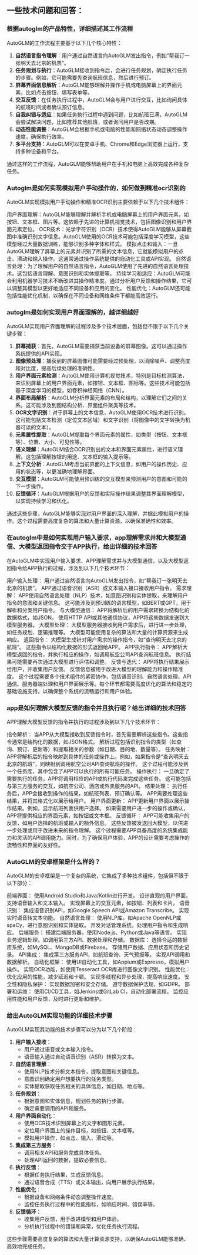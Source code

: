 ## 一些技术问题和回答：


### 根据autoglm的产品特性，详细描述其工作流程

AutoGLM的工作流程主要基于以下几个核心特性：

1. **自然语言指令理解**：用户通过自然语言向AutoGLM发出指令，例如“帮我订一张明天去北京的机票”。
2. **任务规划与执行**：AutoGLM接收到指令后，会进行任务规划，确定执行任务的步骤。例如，它可能需要先查询航班信息，然后进行预订。
3. **屏幕界面信息解析**：AutoGLM能够理解并操作手机或电脑屏幕上的界面元素，比如点击按钮、填写表单等。
4. **交互反馈**：在任务执行过程中，AutoGLM会与用户进行交互，比如询问具体的航班时间或者确认预订信息。
5. **自我纠错与适应**：如果任务执行过程中遇到问题，比如航班已满，AutoGLM会尝试解决问题，比如推荐其他航班，或者询问用户是否改期。
6. **动态性能调整**：AutoGLM会根据手机或电脑的性能和网络状态动态调整操作速度，确保执行效率。
7. **多平台支持**：AutoGLM可以在安卓手机、Chrome和Edge浏览器上运行，支持多种设备和平台。

通过这样的工作流程，AutoGLM能够帮助用户在手机和电脑上高效完成各种复杂任务。

### Autoglm是如何实现模拟用户手动操作的，如何做到精准ocr识别的

AutoGLM实现模拟用户手动操作和精准OCR识别主要依赖于以下几个技术组件：

用户界面理解：AutoGLM能够理解并解析手机或电脑屏幕上的用户界面元素，如按钮、文本框、图片等。这依赖于先进的计算机视觉技术，包括图像识别和用户界面元素定位。
OCR技术：光学字符识别（OCR）技术使得AutoGLM能够从屏幕截图中准确识别文字信息。AutoGLM使用的OCR技术可能包括深度学习模型，这些模型经过大量数据训练，能够识别多种字体和样式。
模拟点击和输入：一旦AutoGLM理解了屏幕上的元素并识别了所需的文本信息，它就能模拟用户的点击、滑动和输入操作。这通常通过操作系统提供的自动化工具或API实现。
自然语言处理：为了理解用户的自然语言指令，AutoGLM使用了先进的自然语言处理技术。这包括语言理解、意图识别和实体提取等。
持续学习和适应：AutoGLM可能会利用机器学习技术不断改进其操作精准度。通过分析用户反馈和操作结果，它可以调整其模型以更好地适应不同设备和应用的变化。
性能优化：AutoGLM还可能包括性能优化机制，以确保在不同设备和网络条件下都能高效运行。

### autoglm是如何实现用户界面理解的，越详细越好

AutoGLM实现用户界面理解的过程涉及多个技术层面，包括但不限于以下几个关键步骤：

1. **屏幕捕获**：首先，AutoGLM需要捕获当前设备的屏幕图像。这可以通过操作系统提供的API实现。
2. **图像预处理**：捕获到的屏幕图像可能需要经过预处理，以消除噪声、调整亮度和对比度，提高后续处理的准确性。
3. **用户界面元素检测**：AutoGLM使用计算机视觉技术，特别是目标检测算法，来识别屏幕上的用户界面元素，如按钮、文本框、图标等。这些技术可能包括基于深度学习的模型，如卷积神经网络（CNN）。
4. **界面布局解析**：AutoGLM分析界面元素的布局和结构，以理解它们之间的关系。这可能涉及到图结构分析、界面组件聚类等技术。
5. **OCR文字识别**：对于屏幕上的文本信息，AutoGLM使用OCR技术进行识别。这可能包括文本检测（定位文本区域）和文字识别（将图像中的文字转换为机器可读的文本）。
6. **元素属性提取**：AutoGLM提取每个界面元素的属性，如类型（按钮、文本框等）、位置、大小、可见性等。
7. **语义理解**：AutoGLM结合OCR识别出的文本和界面元素属性，进行语义理解。这包括理解按钮的用途、文本框的输入提示等。
8. **上下文分析**：AutoGLM考虑当前界面的上下文信息，如用户的操作历史、应用的状态等，以更准确地理解界面。
9. **交互模型**：AutoGLM可能使用预训练的交互模型来预测用户的意图和可能的下一步操作。
10. **反馈循环**：AutoGLM根据用户的反馈和实际操作结果调整其界面理解模型，以实现持续学习和优化。

通过这些步骤，AutoGLM能够实现对用户界面的深入理解，并据此模拟用户的操作。这个过程需要高度复杂的算法和大量计算资源，以确保准确性和效率。

### 在autoglm中是如何实现用户输入要求，app理解需求并和大模型通信、大模型返回指令交于APP执行，给出详细的技术回答

在AutoGLM中实现用户输入要求、APP理解需求并与大模型通信，以及大模型返回指令给APP执行的过程，涉及到以下几个技术环节：

用户输入处理：
用户通过自然语言向AutoGLM发出指令，如“帮我订一张明天去北京的机票”。
APP通过语音识别（ASR）或文本输入接口接收用户指令。
需求理解：
APP使用自然语言处理（NLP）技术，如意图识别和实体提取，来理解用户指令的意图和关键信息。
这可能涉及到预训练的语言模型，如BERT或GPT，用于解析和分类用户指令。
与大模型通信：
APP将解析后的用户需求转换为结构化的数据格式，如JSON。
使用HTTP API或其他通信协议，APP将这些数据发送到大模型服务器。
大模型处理：
大模型服务器接收到用户需求后，进行进一步处理，如任务规划、逻辑推理等。
大模型可能使用复杂的算法和大量的计算资源来生成响应。
返回指令：
大模型生成针对用户需求的操作指令，如“查询明天去北京的航班”。
这些指令以结构化数据的形式返回给APP。
APP执行指令：
APP解析大模型返回的指令，并执行相应的操作，如调用航空公司API查询航班信息。
执行结果可能需要再次通过大模型进行评估和调整。
反馈与迭代：
APP将执行结果展示给用户，并收集用户反馈。
反馈信息被用于改进大模型的理解能力和操作精准度。
这个过程需要多个技术组件的紧密协作，包括语音识别、自然语言处理、API通信、服务器端处理和用户界面展示等。每个环节都需要高度优化的算法和稳定的基础设施支持，以确保整个系统的流畅运行和用户体验。

### app是如何理解大模型反馈的指令并且执行呢？给出详细的技术回答

APP理解大模型反馈的指令并执行的过程涉及到以下几个技术环节：

指令解析：
当APP从大模型接收到反馈指令时，首先需要解析这些指令。这些指令通常是结构化的数据，如JSON格式。
解析过程包括识别指令的类型（如查询、预订、更新等）和提取相关的参数（如日期、目的地、数量等）。
任务映射：
APP将解析后的指令映射到具体的任务或操作上。例如，如果指令是“查询明天去北京的航班”，则映射到调用航空公司API查询航班的操作。
这个过程可能涉及到一个任务库，其中包含了APP可以执行的所有可能任务。
操作执行：
一旦确定了需要执行的任务，APP将调用相应的API或执行代码来完成这些任务。
这可能包括与第三方服务的交互，如航空公司、酒店或外卖服务的API。
结果处理：
执行任务后，APP会接收到操作的结果，如航班列表、预订确认等。
APP需要处理这些结果，并将其格式化以展示给用户。
用户界面更新：
APP更新用户界面以展示操作结果。例如，显示航班列表供用户选择。
如果需要用户进一步的操作或确认，APP将提供相应的界面元素，如按钮或文本框。
反馈循环：
APP可能收集用户的反馈，如用户选择的航班或输入的额外信息。
这些反馈被发送回大模型，以供进一步处理或用于改进未来的指令理解。
这个过程需要APP具备高度的系统集成能力和灵活的API调用能力。同时，为了确保用户体验，APP的设计需要考虑操作的流畅性和界面的友好性。

### AutoGLM的安卓框架是什么样的？

AutoGLM的安卓框架是一个复杂的系统，它集成了多种技术组件，包括但不限于以下部分：

前端界面：
使用Android Studio和Java/Kotlin进行开发。
设计直观的用户界面，支持语音输入和文本输入。
实现屏幕上的交互元素，如按钮、列表和卡片。
语音识别：
集成语音识别API，如Google Speech API或Amazon Transcribe。
实现实时语音转文本功能。
自然语言处理：
使用NLP库，如Apache OpenNLP或spaCy，进行意图识别和实体提取。
开发对话管理系统，处理用户指令和生成响应。
后端服务：
搭建后端服务器，使用Node.js、Python或Java等语言。
实现业务逻辑处理，如调用第三方API、数据处理和存储。
数据库：
选择合适的数据库系统，如MySQL、MongoDB或Firebase。
存储用户数据、应用状态和历史记录。
API集成：
集成第三方服务API，如航班查询、天气预报等。
实现API调用和数据解析。
自动化框架：
使用UI自动化工具，如Appium或Espresso，模拟用户操作。
实现OCR功能，如使用Tesseract OCR库进行图像文字识别。
性能优化：
优化应用的性能，减少延迟和卡顿。
实现多线程和异步处理，提高响应速度。
安全性和隐私保护：
实现数据加密和安全存储。
遵守数据保护法规，如GDPR。
部署和运维：
使用CI/CD工具，如Jenkins或GitLab CI，自动化部署流程。
监控应用性能和用户反馈，及时进行更新和维护。

### 给出AutoGLM实现功能的详细技术步骤

AutoGLM实现其功能的技术步骤可以分为以下几个阶段：

1. **用户输入接收**：
   - 用户通过语音或文本输入指令。
   - 语音输入通过自动语音识别（ASR）转换为文本。
2. **自然语言理解**：
   - 使用NLP技术分析文本指令，提取意图和关键信息。
   - 意图识别确定用户想要执行的任务类型。
   - 实体提取获取任务相关的具体信息，如日期、地点等。
3. **任务规划**：
   - 根据意图和实体信息，规划任务的执行步骤。
   - 确定需要调用的API和服务。
4. **用户界面自动化**：
   - 使用OCR技术识别屏幕上的文字和图形元素。
   - 定位用户界面上的操作目标，如按钮、文本框等。
   - 模拟用户操作，如点击、输入、滑动等。
5. **集成第三方服务**：
   - 调用相关API和服务完成具体任务。
   - 处理API返回的数据，提取必要信息。
6. **执行反馈**：
   - 根据任务执行结果，生成反馈信息。
   - 通过语音合成（TTS）或文本输出，向用户展示执行结果。
7. **性能优化**：
   - 根据设备和网络条件动态调整操作速度。
   - 监控任务执行过程中的性能指标，如响应时间、错误率等。
8. **反馈循环**：
   - 收集用户反馈，用于改进模型和用户体验。
   - 分析执行过程中的错误和异常，优化任务执行流程。

这些步骤需要高度复杂的算法和大量计算资源支持，以确保AutoGLM能够准确、高效地完成任务。